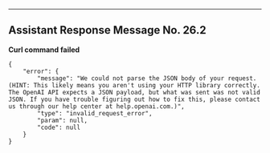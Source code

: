 
-------------------------------------------------------------------

## Assistant Response Message No. 26.2


**Curl command failed**

```
{
    "error": {
        "message": "We could not parse the JSON body of your request. (HINT: This likely means you aren't using your HTTP library correctly. The OpenAI API expects a JSON payload, but what was sent was not valid JSON. If you have trouble figuring out how to fix this, please contact us through our help center at help.openai.com.)",
        "type": "invalid_request_error",
        "param": null,
        "code": null
    }
}
```
